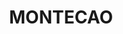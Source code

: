 ---
title: MONTECAO
draft: false
layout: recettes
type: dessert
categories:
  - Biscuits
auteur: Auré
regime:
  - vegan
cuisson: Oui
temperature: Froid
plate: 100
check: Non
checkAlwaysOk: true
ingredients:
  lof:
    - title: Levure chimique
      quantite: 33
      unit: grammes
    - title: huile de colza
      quantite: 1.7
      unit: litre
    - title: Farine de blé
      quantite: 3.4
      unit: Kg
  sucres:
    - title: Poudre d'amandes
      quantite: 450
      unit: grammes
    - title: Eau de fleur d'oranger
      quantite: 400
      unit: ml
    - title: Sucre glace
      quantite: 1
      unit: Kg
  epices:
    - title: Cannelle
      quantite: 30
      unit: grammes
preparation: >-
  Préchauffer le four à 170°C.


  Tamiser ensemble la poudre d’amandes, la levure chimique, le sucre glace et la 

  farine puis mettre le tout dans un grand bol. Commencer à ajouter 

  l’huile en filet tout en mélangeant. Selon la farine et les amandes 

  utilisées, il faudra ajouter plus ou moins d’huile. Dès que les 

  ingrédients s’amalgament entre eux et qu’ils forment un petit tas, ne 

  plus verser d’huile. Ajouter l‘eau de fleur de bigaradier et pétrir 

  encore pour l’incorporer. Prendre une petite boule de pâte dans la paume
   de la main et fermer la main, cela lui donnera la forme typique du 
  montecao.


  Poser les montecaos sur une plaque à pâtisserie puis ajouter une pincée de 

  cannelle en poudre sur le dessus de chaque biscuit. Enfourner une 

  trentaine de minutes.


  Les montecaos doivent être bien craquelés et légèrement colorés.




  \
publishDate: 2025-05-30T17:27:00.000Z
---